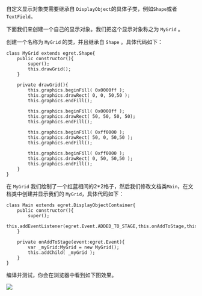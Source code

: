自定义显示对象类需要继承自 `DisplayObject`的具体子类，例如`Shape`或者`TextField`。

下面我们来创建一个自己的显示对象。我们把这个显示对象称之为 `MyGrid` 。

创建一个名称为 `MyGrid` 的类，并且继承自 `Shape` 。具体代码如下：

```
class MyGrid extends egret.Shape{
    public constructor(){
        super();
        this.drawGrid();
    }

    private drawGrid(){
        this.graphics.beginFill( 0x0000ff );
        this.graphics.drawRect( 0, 0, 50,50 );
        this.graphics.endFill();

        this.graphics.beginFill( 0x0000ff );
        this.graphics.drawRect( 50, 50, 50, 50);
        this.graphics.endFill();

        this.graphics.beginFill( 0xff0000 );
        this.graphics.drawRect( 50, 0, 50,50 );
        this.graphics.endFill();

        this.graphics.beginFill( 0xff0000 );
        this.graphics.drawRect( 0, 50, 50,50 );
        this.graphics.endFill();               
    }
}
````

在 `MyGrid` 我们绘制了一个红蓝相间的2*2格子，然后我们修改文档类`Main`，在文档类中创建并显示我们的 `MyGrid`，具体代码如下：

```
class Main extends egret.DisplayObjectContainer{
    public constructor(){
        super();
        this.addEventListener(egret.Event.ADDED_TO_STAGE,this.onAddToStage,this);
    }

    private onAddToStage(event:egret.Event){
        var _myGrid:MyGrid = new MyGrid();
        this.addChild( _myGrid );
    }
}
```

编译并测试，你会在浏览器中看到如下图效果。

![](556534d84ca7f.png)